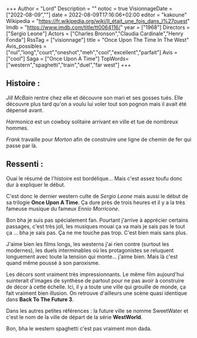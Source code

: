 +++
Author = "Lord"
Description = ""
notoc = true
VisionnageDate = ["2022-08-09",""]
date = 2022-08-09T17:16:06+02:00
editor = "kakoune"
Wikipedia = "https://fr.wikipedia.org/wiki/Il_était_une_fois_dans_l%27ouest"
Imdb = "https://www.imdb.com/title/tt0064116/"
year = ["1968"]
Directors = ["Sergio Leone"]
Actors = ["Charles Bronson","Claudia Cardinale","Henry Fonda"]
RssTag = ["visionnage"]
title = "Once Upon The Time In The West"
Avis_possibles = ["nul","long","court","oneshot","meh","cool","excellent","parfait"]
Avis = ["cool"] 
Saga = ["Once Upon A Time"]
TopWords=["western","spaghetti","train","duel","far west"]
+++
## Histoire :
*Jill McBain* rentre chez elle et découvre son mari et ses gosses tués.
Elle découvre plus tard qu'on a voulu lui voler tout son pognon mais il avait été dépensé avant.

*Harmonica* est un cowboy solitaire arrivant en ville et tue de nombreux hommes.

*Frank* travaille pour *Morton* afin de construire une ligne de chemin de fer qui passe par là.

## Ressenti :
Ouai le résumé de l'histoire est bordélique…
Mais c'est assez toufu donc dur à expliquer le début.

C'est donc le dernier western culte de *Sergio Leone* mais aussi le début de sa trilogie **Once Upon A Time**.
Ça dure près de trois heures et il y a la très fameuse musique du fameux *Ennio Morricone*.

Bon bha je suis pas spécialement fan.
Pourtant j'arrive à apprécier certains passages, c'est très joli, les musiques mouai ça va mais je sais pas le tout ça … bha je sais pas.
Ça ne me touche pas trop.
C'est bien mais sans plus.

J'aime bien les films longs, les westerns j'ai rien contre (surtout les modernes), les duels interminables où les protagonistes se reluquent longuement avec toute la tension qui monte… j'aime bien.
Mais là c'est quand même poussé à son paroxisme.

Les décors sont vraiment très impressionnants.
Le même film aujourd'hui suinterait d'images de synthèse de partout pour ne pas avoir à construire de décor à cette échelle.
Ici, il y a toute une ville qui grouille de monde, ça fait vraiment bien illusion.
On retrouve d'ailleurs une scène quasi identique dans **Back To The Future 3**.

Dans les autres petites références : la future ville se nomme SweetWater et c'est le nom de la ville de départ de la série **WestWorld**.

Bon, bha le western spaghetti c'est pas vraiment mon dada.

